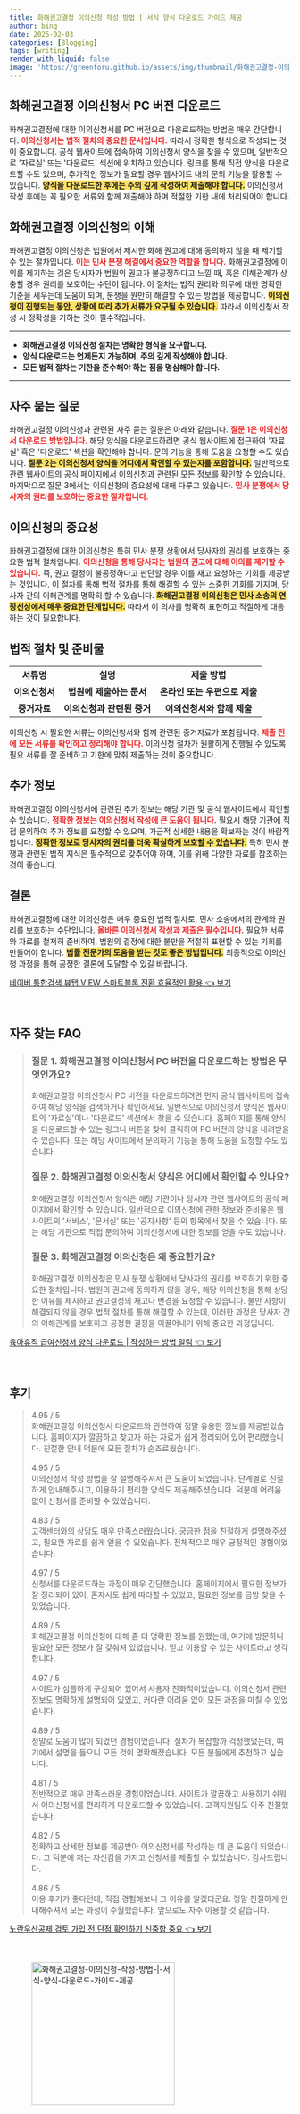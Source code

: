 ```yaml
---
title: 화해권고결정 이의신청 작성 방법 | 서식 양식 다운로드 가이드 제공
author: bing
date: 2025-02-03
categories: [Blogging]
tags: [writing]
render_with_liquid: false
image: 'https://greenforu.github.io/assets/img/thumbnail/화해권고결정-이의신청-작성-방법-|-서식-양식-다운로드-가이드-제공.webp'
---
```



<h2 id='화해권고결정_이의신청서_다운로드'>화해권고결정 이의신청서 PC 버전 다운로드</h2>

<p>화해권고결정에 대한 이의신청서를 PC 버전으로 다운로드하는 방법은 매우 간단합니다. <b><span style="color: #ee2323;">이의신청서는 법적 절차의 중요한 문서입니다.</span></b> 따라서 정확한 형식으로 작성되는 것이 중요합니다. 공식 웹사이트에 접속하여 이의신청서 양식을 찾을 수 있으며, 일반적으로 '자료실' 또는 '다운로드' 섹션에 위치하고 있습니다. 링크를 통해 직접 양식을 다운로드할 수도 있으며, 추가적인 정보가 필요할 경우 웹사이트 내의 문의 기능을 활용할 수 있습니다. <b><span style="background-color: #ffe066;">양식을 다운로드한 후에는 주의 깊게 작성하여 제출해야 합니다.</span></b> 이의신청서 작성 후에는 꼭 필요한 서류와 함께 제출해야 하며 적절한 기한 내에 처리되어야 합니다.</p>

<h2 id='화해권고결정_이의신청_이해'>화해권고결정 이의신청의 이해</h2>

<p>화해권고결정 이의신청은 법원에서 제시한 화해 권고에 대해 동의하지 않을 때 제기할 수 있는 절차입니다. <b><span style="color: #ee2323;">이는 민사 분쟁 해결에서 중요한 역할을 합니다.</span></b> 화해권고결정에 이의를 제기하는 것은 당사자가 법원의 권고가 불공정하다고 느낄 때, 혹은 이해관계가 상충할 경우 권리를 보호하는 수단이 됩니다. 이 절차는 법적 권리와 의무에 대한 명확한 기준을 세우는데 도움이 되며, 분쟁을 원만히 해결할 수 있는 방법을 제공합니다. <b><span style="background-color: #ffe066;">이의신청이 진행되는 동안, 상황에 따라 추가 서류가 요구될 수 있습니다.</span></b> 따라서 이의신청서 작성 시 정확성을 기하는 것이 필수적입니다.</p>

<hr />

<ul>
    <li><b>화해권고결정 이의신청 절차는 명확한 형식을 요구합니다.</b></li>
    <li><b>양식 다운로드는 언제든지 가능하며, 주의 깊게 작성해야 합니다.</b></li>
    <li><b>모든 법적 절차는 기한을 준수해야 하는 점을 명심해야 합니다.</b></li>
</ul>

<hr />

<h2 id='자주_묻는_질문'>자주 묻는 질문</h2>

<p>화해권고결정 이의신청과 관련된 자주 묻는 질문은 아래와 같습니다. <b><span style="color: #ee2323;">질문 1은 이의신청서 다운로드 방법입니다.</span></b> 해당 양식을 다운로드하려면 공식 웹사이트에 접근하여 '자료실' 혹은 '다운로드' 섹션을 확인해야 합니다. 문의 기능을 통해 도움을 요청할 수도 있습니다. <b><span style="background-color: #ffe066;">질문 2는 이의신청서 양식을 어디에서 확인할 수 있는지를 포함합니다.</span></b> 일반적으로 관련 웹사이트의 공식 페이지에서 이의신청과 관련된 모든 정보를 확인할 수 있습니다. 마지막으로 질문 3에서는 이의신청의 중요성에 대해 다루고 있습니다. <b><span style="color: #ee2323;">민사 분쟁에서 당사자의 권리를 보호하는 중요한 절차입니다.</span></b></p>

<h2 id='이의신청의_중요성'>이의신청의 중요성</h2>

<p>화해권고결정에 대한 이의신청은 특히 민사 분쟁 상황에서 당사자의 권리를 보호하는 중요한 법적 절차입니다. <b><span style="color: #ee2323;">이의신청을 통해 당사자는 법원의 권고에 대해 이의를 제기할 수 있습니다.</span></b> 즉, 권고 결정이 불공정하다고 판단할 경우 이를 재고 요청하는 기회를 제공받는 것입니다. 이 절차를 통해 법적 절차를 통해 해결할 수 있는 소중한 기회를 가지며, 당사자 간의 이해관계를 명확히 할 수 있습니다. <b><span style="background-color: #ffe066;">화해권고결정 이의신청은 민사 소송의 연장선상에서 매우 중요한 단계입니다.</span></b> 따라서 이 의사를 명확히 표현하고 적절하게 대응하는 것이 필요합니다.</p>

<h2 id='법적_절차_및_준비물'>법적 절차 및 준비물</h2>

<table>
    <tr>
        <td style="text-align: center; height: 17px;"><b>서류명</b></td>
        <td style="text-align: center; height: 17px;"><b>설명</b></td>
        <td style="text-align: center; height: 17px;"><b>제출 방법</b></td>
    </tr>
    <tr>
        <td style="text-align: center; height: 17px;"><b>이의신청서</b></td>
        <td style="text-align: center; height: 17px;"><b>법원에 제출하는 문서</b></td>
        <td style="text-align: center; height: 17px;"><b>온라인 또는 우편으로 제출</b></td>
    </tr>
    <tr>
        <td style="text-align: center; height: 17px;"><b>증거자료</b></td>
        <td style="text-align: center; height: 17px;"><b>이의신청과 관련된 증거</b></td>
        <td style="text-align: center; height: 17px;"><b>이의신청서와 함께 제출</b></td>
    </tr>
</table>

<p>이의신청 시 필요한 서류는 이의신청서와 함께 관련된 증거자료가 포함됩니다. <b><span style="color: #ee2323;">제출 전에 모든 서류를 확인하고 정리해야 합니다.</span></b> 이의신청 절차가 원활하게 진행될 수 있도록 필요 서류를 잘 준비하고 기한에 맞춰 제출하는 것이 중요합니다.</p>

<h2 id='추가_정보'>추가 정보</h2>

<p>화해권고결정 이의신청서에 관련된 추가 정보는 해당 기관 및 공식 웹사이트에서 확인할 수 있습니다. <b><span style="color: #ee2323;">정확한 정보는 이의신청서 작성에 큰 도움이 됩니다.</span></b> 필요시 해당 기관에 직접 문의하여 추가 정보를 요청할 수 있으며, 가급적 상세한 내용을 확보하는 것이 바람직합니다. <b><span style="background-color: #ffe066;">정확한 정보로 당사자의 권리를 더욱 확실하게 보호할 수 있습니다.</span></b> 특히 민사 분쟁과 관련된 법적 지식은 필수적으로 갖추어야 하며, 이를 위해 다양한 자료를 참조하는 것이 좋습니다.</p>

<h2 id='결론'>결론</h2>

<p>화해권고결정에 대한 이의신청은 매우 중요한 법적 절차로, 민사 소송에서의 관계와 권리를 보호하는 수단입니다. <b><span style="color: #ee2323;">올바른 이의신청서 작성과 제출은 필수입니다.</span></b> 필요한 서류와 자료를 철저히 준비하여, 법원의 결정에 대한 불만을 적절히 표현할 수 있는 기회를 만들어야 합니다. <b><span style="background-color: #ffe066;">법률 전문가의 도움을 받는 것도 좋은 방법입니다.</span></b> 최종적으로 이의신청 과정을 통해 공정한 결론에 도달할 수 있길 바랍니다.</p>


<p><a class="click-button" title="네이버 통합검색 뷰탭 VIEW 스마트블록 전환 효율적인 활용" href="https://greenforu.github.io/posts/%EB%84%A4%EC%9D%B4%EB%B2%84-%ED%86%B5%ED%95%A9%EA%B2%80%EC%83%89-%EB%B7%B0%ED%83%AD-VIEW-%EC%8A%A4%EB%A7%88%ED%8A%B8%EB%B8%94%EB%A1%9D-%EC%A0%84%ED%99%98-%ED%9A%A8%EC%9C%A8%EC%A0%81%EC%9D%B8-%ED%99%9C%EC%9A%A9/" rel="dofollow">네이버 통합검색 뷰탭 VIEW 스마트블록 전환 효율적인 활용 👈 보기</a></p><br>
<h2 id='자주_찾는_FAQ'>자주 찾는 FAQ</h2>
<div itemscope="" itemtype="https://schema.org/FAQPage"> 
<blockquote> 
<div itemscope="" itemprop="mainEntity" itemtype="https://schema.org/Question"> 
<h3 itemprop="name">질문 1. 화해권고결정 이의신청서 PC 버전을 다운로드하는 방법은 무엇인가요?</h3> 
<div itemscope="" itemprop="acceptedAnswer" itemtype="https://schema.org/Answer"> 
<span itemprop="text"> 
<p>화해권고결정 이의신청서 PC 버전을 다운로드하려면 먼저 공식 웹사이트에 접속하여 해당 양식을 검색하거나 확인하세요. 일반적으로 이의신청서 양식은 웹사이트의 '자료실'이나 '다운로드' 섹션에서 찾을 수 있습니다. 홈페이지를 통해 양식을 다운로드할 수 있는 링크나 버튼을 찾아 클릭하여 PC 버전의 양식을 내려받을 수 있습니다. 또는 해당 사이트에서 문의하기 기능을 통해 도움을 요청할 수도 있습니다.</p> 
</span> 
</div> 
</div> 

<div itemscope="" itemprop="mainEntity" itemtype="https://schema.org/Question"> 
<h3 itemprop="name">질문 2. 화해권고결정 이의신청서 양식은 어디에서 확인할 수 있나요?</h3> 
<div itemscope="" itemprop="acceptedAnswer" itemtype="https://schema.org/Answer"> 
<span itemprop="text"> 
<p>화해권고결정 이의신청서 양식은 해당 기관이나 당사자 관련 웹사이트의 공식 페이지에서 확인할 수 있습니다. 일반적으로 이의신청에 관한 정보와 준비물은 웹사이트의 '서비스', '문서실' 또는 '공지사항' 등의 항목에서 찾을 수 있습니다. 또는 해당 기관으로 직접 문의하여 이의신청서에 대한 정보를 얻을 수도 있습니다.</p> 
</span> 
</div> 
</div> 

<div itemscope="" itemprop="mainEntity" itemtype="https://schema.org/Question"> 
<h3 itemprop="name">질문 3. 화해권고결정 이의신청은 왜 중요한가요?</h3> 
<div itemscope="" itemprop="acceptedAnswer" itemtype="https://schema.org/Answer"> 
<span itemprop="text"> 
<p>화해권고결정 이의신청은 민사 분쟁 상황에서 당사자의 권리를 보호하기 위한 중요한 절차입니다. 법원의 권고에 동의하지 않을 경우, 해당 이의신청을 통해 상당한 이유를 제시하고 권고결정의 재고나 변경을 요청할 수 있습니다. 불만 사항이 해결되지 않을 경우 법적 절차를 통해 해결할 수 있는데, 이러한 과정은 당사자 간의 이해관계를 보호하고 공정한 결정을 이끌어내기 위해 중요한 과정입니다.</p> 
</span> 
</div> 
</div> 
</blockquote> 
</div>
<p><a class="click-button" title="육아휴직 급여신청서 양식 다운로드 | 작성하는 방법 알림" href="https://greenforu.github.io/posts/%EC%9C%A1%EC%95%84%ED%9C%B4%EC%A7%81-%EA%B8%89%EC%97%AC%EC%8B%A0%EC%B2%AD%EC%84%9C-%EC%96%91%EC%8B%9D-%EB%8B%A4%EC%9A%B4%EB%A1%9C%EB%93%9C-%EC%9E%91%EC%84%B1%ED%95%98%EB%8A%94-%EB%B0%A9%EB%B2%95-%EC%95%8C%EB%A6%BC/" rel="dofollow">육아휴직 급여신청서 양식 다운로드 | 작성하는 방법 알림 👈 보기</a></p><br>
<h2 id='후기'>후기</h2>
<div itemscope itemtype="https://schema.org/Product">
  <blockquote>
  <div itemprop="review" itemscope itemtype="https://schema.org/Review">
      <div itemprop="reviewRating" itemscope itemtype="https://schema.org/Rating"> <span itemprop="ratingValue">4.95</span> / <span itemprop="bestRating">5</span> </div>
      <span itemprop="reviewBody">화해권고결정 이의신청서 다운로드와 관련하여 정말 유용한 정보를 제공받았습니다. 홈페이지가 깔끔하고 찾고자 하는 자료가 쉽게 정리되어 있어 편리했습니다. 친절한 안내 덕분에 모든 절차가 순조로웠습니다.</span>
  </div>
  <br>
  <div itemprop="review" itemscope itemtype="https://schema.org/Review">
      <div itemprop="reviewRating" itemscope itemtype="https://schema.org/Rating"> <span itemprop="ratingValue">4.95</span> / <span itemprop="bestRating">5</span> </div>
      <span itemprop="reviewBody">이의신청서 작성 방법을 잘 설명해주셔서 큰 도움이 되었습니다. 단계별로 친절하게 안내해주시고, 이용하기 편리한 양식도 제공해주셨습니다. 덕분에 어려움 없이 신청서를 준비할 수 있었습니다.</span>
  </div>
  <br>
  <div itemprop="review" itemscope itemtype="https://schema.org/Review">
      <div itemprop="reviewRating" itemscope itemtype="https://schema.org/Rating"> <span itemprop="ratingValue">4.83</span> / <span itemprop="bestRating">5</span> </div>
      <span itemprop="reviewBody">고객센터와의 상담도 매우 만족스러웠습니다. 궁금한 점을 친절하게 설명해주셨고, 필요한 자료를 쉽게 얻을 수 있었습니다. 전체적으로 매우 긍정적인 경험이었습니다.</span>
  </div>
  <br>
  <div itemprop="review" itemscope itemtype="https://schema.org/Review">
      <div itemprop="reviewRating" itemscope itemtype="https://schema.org/Rating"> <span itemprop="ratingValue">4.97</span> / <span itemprop="bestRating">5</span> </div>
      <span itemprop="reviewBody">신청서를 다운로드하는 과정이 매우 간단했습니다. 홈페이지에서 필요한 정보가 잘 정리되어 있어, 혼자서도 쉽게 따라할 수 있었고, 필요한 정보를 금방 찾을 수 있었습니다.</span>
  </div>
  <br>
  <div itemprop="review" itemscope itemtype="https://schema.org/Review">
      <div itemprop="reviewRating" itemscope itemtype="https://schema.org/Rating"> <span itemprop="ratingValue">4.89</span> / <span itemprop="bestRating">5</span> </div>
      <span itemprop="reviewBody">화해권고결정 이의신청에 대해 좀 더 명확한 정보를 원했는데, 여기에 방문하니 필요한 모든 정보가 잘 갖춰져 있었습니다. 믿고 이용할 수 있는 사이트라고 생각합니다.</span>
  </div>
  <br>
  <div itemprop="review" itemscope itemtype="https://schema.org/Review">
      <div itemprop="reviewRating" itemscope itemtype="https://schema.org/Rating"> <span itemprop="ratingValue">4.97</span> / <span itemprop="bestRating">5</span> </div>
      <span itemprop="reviewBody">사이트가 심플하게 구성되어 있어서 사용자 친화적이었습니다. 이의신청서 관련 정보도 명확하게 설명되어 있었고, 커다란 어려움 없이 모든 과정을 마칠 수 있었습니다.</span>
  </div>
  <br>
  <div itemprop="review" itemscope itemtype="https://schema.org/Review">
      <div itemprop="reviewRating" itemscope itemtype="https://schema.org/Rating"> <span itemprop="ratingValue">4.89</span> / <span itemprop="bestRating">5</span> </div>
      <span itemprop="reviewBody">정말로 도움이 많이 되었던 경험이었습니다. 절차가 복잡할까 걱정했었는데, 여기에서 설명을 들으니 모든 것이 명확해졌습니다. 모든 분들에게 추천하고 싶습니다.</span>
  </div>
  <br>
  <div itemprop="review" itemscope itemtype="https://schema.org/Review">
      <div itemprop="reviewRating" itemscope itemtype="https://schema.org/Rating"> <span itemprop="ratingValue">4.81</span> / <span itemprop="bestRating">5</span> </div>
      <span itemprop="reviewBody">전반적으로 매우 만족스러운 경험이었습니다. 사이트가 깔끔하고 사용하기 쉬워서 이의신청서를 편리하게 다운로드할 수 있었습니다. 고객지원팀도 아주 친절했습니다.</span>
  </div>
  <br>
  <div itemprop="review" itemscope itemtype="https://schema.org/Review">
      <div itemprop="reviewRating" itemscope itemtype="https://schema.org/Rating"> <span itemprop="ratingValue">4.82</span> / <span itemprop="bestRating">5</span> </div>
      <span itemprop="reviewBody">정확하고 상세한 정보를 제공받아 이의신청서를 작성하는 데 큰 도움이 되었습니다. 그 덕분에 저는 자신감을 가지고 신청서를 제출할 수 있었습니다. 감사드립니다.</span>
  </div>
  <br>
  <div itemprop="review" itemscope itemtype="https://schema.org/Review">
      <div itemprop="reviewRating" itemscope itemtype="https://schema.org/Rating"> <span itemprop="ratingValue">4.86</span> / <span itemprop="bestRating">5</span> </div>
      <span itemprop="reviewBody">이용 후기가 좋다던데, 직접 경험해보니 그 이유를 알겠더군요. 정말 친절하게 안내해주셔서 모든 과정이 수월했습니다. 앞으로도 자주 이용할 것 같습니다.</span>
  </div>
  </blockquote>
</div>
<p><a class="click-button" title="노란우산공제 검토 가입 전 단점 확인하기 신중함 중요" href="https://greenforu.github.io/posts/%EB%85%B8%EB%9E%80%EC%9A%B0%EC%82%B0%EA%B3%B5%EC%A0%9C-%EA%B2%80%ED%86%A0-%EA%B0%80%EC%9E%85-%EC%A0%84-%EB%8B%A8%EC%A0%90-%ED%99%95%EC%9D%B8%ED%95%98%EA%B8%B0-%EC%8B%A0%EC%A4%91%ED%95%A8-%EC%A4%91%EC%9A%94/" rel="dofollow">노란우산공제 검토 가입 전 단점 확인하기 신중함 중요 👈 보기</a></p><br>
<figure class="image"><img src="https://greenforu.github.io/assets/img/thumbnail/화해권고결정-이의신청-작성-방법-|-서식-양식-다운로드-가이드-제공.webp" alt="화해권고결정-이의신청-작성-방법-|-서식-양식-다운로드-가이드-제공" width="256" height="256"></figure>
